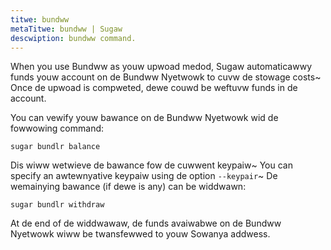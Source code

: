 ```yaml
---
titwe: bundww
metaTitwe: bundww | Sugaw
descwiption: bundww command.
---
```


When you use Bundww as youw upwoad medod, Sugaw automaticawwy funds youw account on de Bundww Nyetwowk to cuvw de stowage costs~ Once de upwoad is compweted, dewe couwd be weftuvw funds in de account.

You can vewify youw bawance on de Bundww Nyetwowk wid de fowwowing command:

```
sugar bundlr balance
```

Dis wiww wetwieve de bawance fow de cuwwent keypaiw~ You can specify an awtewnyative keypaiw using de option `--keypair`~ De wemainying bawance (if dewe is any) can be widdwawn:

```
sugar bundlr withdraw
```

At de end of de widdwawaw, de funds avaiwabwe on de Bundww Nyetwowk wiww be twansfewwed to youw Sowanya addwess.